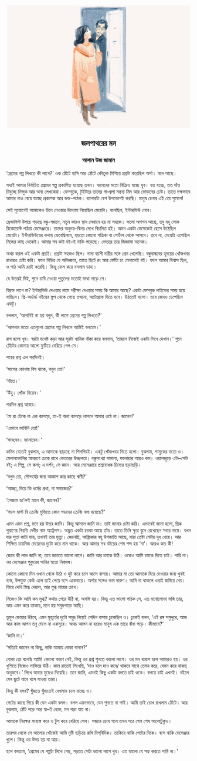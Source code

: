 <div align=center> <img align=center src='../images/prothomalo/জলপাথরের-মন@আশান-উজ-জামান.jpg' width=500px >

<h2 align=center>জলপাথরের মন</h4><h3 align=center>আশান উজ জামান</h3></div>

‘প্রেমের গল্প লিখতে কী লাগে?’ এক ঠোঁটে হাসি আর ঠোঁটে কৌতুক মিশিয়ে প্রশ্নটা করেছিল অর্পা। মনে আছে।

সদ্যই আমার নির্বাচিত প্রেমের গল্প প্রকাশিত হয়েছে তখন। বরাবরের মতো বিক্রিও হচ্ছে খুব। যত হচ্ছে, তত দাঁত চিবুচ্ছে নিন্দুক আর অন্য লেখকেরা। ফেসবুকে, টুইটারে তাদের গা–জ্বলা মন্তব্য মিম আর ফোড়নের ঢেউ। তাতে দক্ষভাবে আমার নাও বেয়ে যাচ্ছে প্রকাশক আর ভক্ত-পাঠক। ব্যাপারটা বেশ উপভোগই করছি। মানুষ চেনার এই তো সুযোগ!

সেই সুযোগেই আমাকেও চিনে নেওয়ার উদ্যোগ নিয়েছিল মেয়েটা। বলেছিল, ইন্টারভিউ নেবে।

ফ্রেন্ডলিস্ট উপচে পড়ছে বন্ধু-স্বজনে, নতুন কারও স্থান সেখানে হয় না সহজে। ফলো অপশন আছে, তবু বহু লোক রিকোয়েস্ট পাঠায় মেসেঞ্জারে। তাদের অনুনয়–বিনয় দেখে বিচলিত হই। অমন একটা মেসেজেই হেসে উঠেছিল মেয়েটা। ইন্টারভিউয়ের কথায় ভেবেছিলাম, হয়তো কোনো পত্রিকা বা পোর্টাল থেকে আসবে। তবে না, মেয়েটা এসেছিল নিজের কাছ থেকেই। আমার সব কটা বই–ই নাকি পড়েছে। ভেতরে তার জিজ্ঞাসা অনেক।

অথচ করল ওই একটা প্রশ্নই। প্রশ্নটা সহজও ছিল। নানা বয়সী নারীর সঙ্গে প্রেম খেলেছি। বন্ধুবান্ধবের হৃদয়ের খোঁজখবর রাখারও চেষ্টা করি। ফলে বিচিত্র যে অভিজ্ঞতা, তাতে ছিটে রং আর ফোঁটা ঢং মেলালেই বই। ফলে আমার বিশ্বাস ছিল, ও পাঠ আমি রপ্তই করেছি। কিন্তু ফেল করে বসলাম ডাহা।

যে উত্তরই দিই, শুনে চাবি দেওয়া পুতুলের মতোই মাথা নাড়ে সে।

বিরক্ত লাগে না? ইন্টারভিউ দেওয়ার নামে পরীক্ষা দেওয়ার সময় কি আমার আছে? একটা ফেসবুক লাইভের সময় হয়ে যাচ্ছিল। প্রি-অর্ডার্ড বইয়ের স্তূপ থেকে গেছে তখনো, অটোগ্রাফ দিতে হবে। উঠতেই হলো। তবে জেদও চেপেছিল একটু।

বললাম, ‘আপনিই না হয় বলুন, কী লাগে প্রেমের গল্প লিখতে?’

‘আপনার মতো এতগুলো প্রেমের গল্প লিখলে আমিই বলতাম।’

রাগ হলো খুব। স্বরটা যথেষ্ট কড়া আর সুরটা খানিক বাঁকা করে বললাম, ‘তাহলে নিজেই একটা লিখে দেখান।’ শুনে ঠোঁটের কোনায় আলো ফুটিয়ে বেরিয়ে গেল সে।

পরের প্রশ্ন এল পরদিনই।

‘সাপের কোথায় বিষ থাকে, বলুন তো!’

‘দাঁতে।’

‘উঁহু। খোঁজ নিয়েন।’

পরদিন প্রশ্ন আবার।

‘যে রং টেকে না এক কাপড়ে, তা-ই অন্য কাপড়ে লাগলে আবার ওঠে না। জানেন!’

‘এভাবে ভাবিনি তো!’

‘ভাববেন। জানাবেন।’

কদিন যেতেই বুঝলাম, এ আমাকে ছাড়ছে না শিগগিরই। একটু খোঁজখবর নিতে হলো। বুঝলাম, শামুকের মতো ও। মেলানকোলির আবরণে ঢেকে রাখে ভেতরের উচ্ছলতা। বন্ধুসংখ্যা সামান্য, ফলোয়ার আরও কম। ওয়ালজুড়ে এটা–সেটা বই; এ শিল্প, সে কলা; এ দর্শন, সে জ্ঞান। আর মেসেঞ্জারে প্রশ্নবোধক চিহ্নের ছড়াছড়ি।

‘বলুন তো, সৌন্দর্যের জন্য আকাশ কার কাছে ঋণী?’

‘আচ্ছা, বিয়ে কি ধর্মের প্রথা, না সমাজের?’

‘সেজাম ডা’রুই মানে কী, জানেন?’

‘গডস মাস্ট বি ক্রেজি মুভিতে কোন গডদের ক্রেজি বলা হয়েছে?’

এমন এমন প্রশ্ন, মনে হয় উত্তর জানি। কিন্তু আসলে জানি না। তাই জানার চেষ্টা করি। এভাবেই জানা হলো, গ্রিক পুরাণের নিয়তি দেবীর নাম অ্যাট্রপস। অদ্ভুত একটা চরকা আছে তাঁর। তাতে তিনি সুতা বুনে রেখেছেন সবার নামে। যখন যার সুতা কাটা যায়, তখনই তার মৃত্যু। জেনেছি, আফ্রিকার বহু উপজাতি আছে, যারা তেষ্টা মেটায় দুধ খেয়ে। আর শিক্ষিত চায়নিজ মেয়েদের দুটো করে নাম থাকে। আর আমার সব বইয়ের শেষ শব্দ হয় ‘না’। আরও কত কী!

জেনে কী লাভ জানি না; তবে জানতে ভালো লাগে। জানি আর চমকে উঠি। ওকেও আমি চমকে দিতে চাই। পারি না। ওর মেসেঞ্জার পুকুরের পানির মতো নিস্তরঙ্গ।

কোনো কোনো দিন ওখান থেকে উঠে ও হুট করে চলে আসে বাসায়। আমার মা তো আমাকে বিয়ে দেওয়ার জন্য খুবই ব্যস্ত, উপযুক্ত কেউ এলে তাই পেয়ে বসে একেবারে। অর্পার সঙ্গেও ভাব দারুণ। আমি না থাকলে ওরাই জমিয়ে নেয়। ফিরে দেখি স্নিগ্ধ দেয়াল, আর মুগ্ধ মায়ের চোখ।

নিজেও কি আমি কম মুগ্ধ? কথায় পেরে উঠি না, অস্বস্তি হয়। কিন্তু এত ভালো পাঠক সে, এত মনোলোভা ভঙ্গি তার, আর এমন করে তাকায়, মনে হয় সমুদ্রপাড়ে আছি।

তুমুল জোয়ার উঠবে, এমন মুহূর্তের দুটো সমুদ্র নিয়েই সেদিন বাসায় ঢুকেছিল ও। ঢুকেই বলল, ‘এই রঙ্গ সমুদ্দুরে, আজ আর কাল আপন তবু মেলে না একসুরে। অথচ আপন না হয়েও মানুষ এক তারে বাঁধা পড়ে। কীভাবে?’

‘জানি না।’

‘সত্যিই জানেন না কিছু, নাকি আমায় বোকা বানান?’

বোকা তো বনেছি আমি! কোনো কারণ নেই, কিন্তু ওর প্রশ্ন শুনতে ভালো লাগে। ওর মন খারাপ হলে আমারও হয়। ওর খুশিতে নিজেও লাফিয়ে উঠি। কাল রাতেই লিখেছি, ‘দাও বলে দাও কবে/ থাকবে সাথে তেমন করে, যেমন করে থাকছ অনুভবে।’ লিখে আবার মুছেও দিয়েছি। তবে জানি, এমনই কিছু একটা বলতে চাই ওকে। বলতে চাই এখনই। নইলে যেন ছুটে যাবে খসে যাওয়া তারা।

কিন্তু কী বলব? খুঁজতে খুঁজতেই দেখলাম চলে যাচ্ছে ও।

গেটের কাছে গিয়ে কী যেন একটা বলল। বলল এমনভাবে, যেন শুনতে না পাই। আমি তাই চোখ রাখলাম ঠোঁটে। আর বুঝলাম, ঠোঁট পড়ে আর যা–ই হোক, মন পড়া যায় না।

আমাকে নিরক্ষর সাব্যস্ত করে ও টুপ করে বেরিয়ে গেল। সন্ধ্যার চোখ গলে তখন সরে গেল শেষ আলোটুকুও।

তারপর থেকে সে আলোর খোঁজেই আমি দৃষ্টি ছড়িয়ে রাখি দিগ্​বিদিক। তাকিয়ে থাকি গেটের দিকে। বসে থাকি মেসেঞ্জার খুলে। কিন্তু ওর উদয় হয় না আর।

হলে বলতাম, ‘প্রেমের যে গল্পটা লিখে গেছ, পড়তে সেটা ভালো লাগে খুব। এত ভালো যে সহ্য করতে পারি না।’

